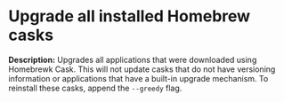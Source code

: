 # Upgrade all installed Homebrew casks

**Description:** Upgrades all applications that were downloaded using Homebrewk Cask. This will not update casks that do not have versioning information or applications that have a built-in upgrade mechanism. To reinstall these casks, append the `--greedy` flag.

